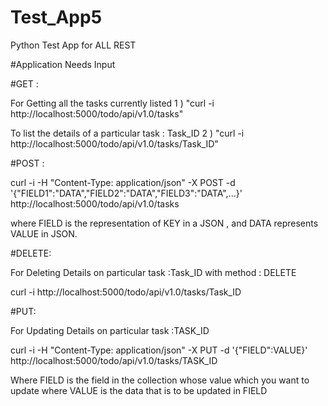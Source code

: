 # Test_App5
Python Test App for ALL REST

#Application Needs Input

#GET :

For Getting all the tasks currently listed
1 ) "curl -i http://localhost:5000/todo/api/v1.0/tasks"

To list the details of a particular task : Task_ID
2 ) "curl -i http://localhost:5000/todo/api/v1.0/tasks/Task_ID"

#POST :

curl -i -H "Content-Type: application/json" -X POST -d '{"FIELD1":"DATA","FIELD2":"DATA","FIELD3":"DATA",...}' http://localhost:5000/todo/api/v1.0/tasks

where FIELD is the representation of KEY in a JSON , and DATA represents VALUE in JSON.

#DELETE:

For Deleting Details on particular task :Task_ID with method : DELETE

curl -i http://localhost:5000/todo/api/v1.0/tasks/Task_ID

#PUT:

For Updating Details on particular task :TASK_ID

curl -i -H "Content-Type: application/json" -X PUT -d '{"FIELD":VALUE}' http://localhost:5000/todo/api/v1.0/tasks/TASK_ID

Where FIELD is the field in the collection whose value which you want to update where VALUE is the data that is to be updated in FIELD
